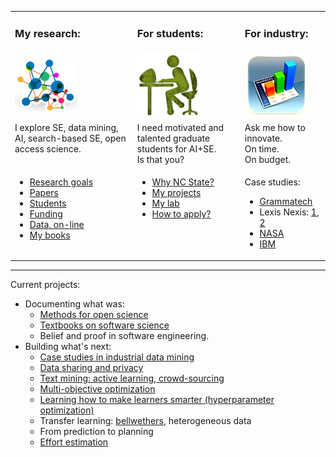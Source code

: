 



<table  class=paddingBetweenCols>


<tr><td>
<h3> My research: </h3>
</td><td>
<h3> For students:</h3>
</td><td>
<h3>For industry:</h3>
</td></tr>

<tr><td>

<img width=100 src="img/research2.png">
</td><td>
<img width=100 src="img/students.png">
</td><td>
<img width=100 src="img/industry.png">
</td></tr>

<tr><td valign=top>
I explore SE, data mining, AI, search-based SE, open access science.

</td><td valign=top>
I need motivated and talented graduate  students for AI+SE.<br>
 Is that you?

</td><td valign=top>
Ask me how to innovate. <br>On time.<br> On budget. 
</td></tr>
<tr><td valign=top>
<ul>
<li> <a href="goals.html">Research goals</a></li>
<li> <a href="https://scholar.google.com/citations?user=7htTUTgmLtUC&hl=en&oi=ao">Papers</a></li>
<li> <a href="https://docs.google.com/spreadsheets/d/1oWGEfEdt4aXZ_chBLTzw2RkKhGTKIKReetkcb8Zo2F4">Students</a></li>
<li> <a href="https://docs.google.com/spreadsheets/d/1Y5YrD3WkZlee7LLXLN5m9vvMPL2qBU-vruHpRr77dqg/edit#gid=676744746">Funding</a></li>
<li> <a href="http://openscience.us/repo">Data, on-line</a></li>
<li> <a href="books.html">My books</a></li>
</ul>
</td><td valign=top>
<ul>
<li> <a href="https://www.youtube.com/watch?v=LRoI-Rw4GBY">Why NC State?</a>
<li> <a href="http://ai4se.net/projects">My projects</a>
<li> <a href="http://ai4se.net">My lab</a>
<li> <a href="application.html">How to apply?</a>
</ul>
</td><td valign=top>
<p>Case studies:</p>
<ul>
<li><a href="https://www.sbir.gov/sbirsearch/detail/4945">Grammatech</a></li>
<li>Lexis Nexis: <a href="http://www.slideshare.net/slideshow/embed_code/key/f8etbZ448ukfOs">1</a>, <a href="pdf/Best_Practice_SE_text_mining.pdf">2<a> </li>
<li><a href="http://www.slideshare.net/timmenzies/172529main-ken-andtimsoftwareassuranceresearchatwestvirginia?qid=4ddfaa48-dea3-4397-800b-74170c2722da&v=&b=&from_search=4">NASA</a></li>
<li><a href="https://github.com/timm/16/blob/master/matt.pdf">IBM</a></li>
</ul>
</td></tr>
</table>

<hr>



Current projects:

- Documenting what was:
     - <a href="http://openscience.us/repo">Methods for open science</a>
     - <a href="books.html">Textbooks on software science</a>
     - Belief and proof in software engineering.
- Building what's next:
     - <a href="http://tiny.cc/factorg">Case studies in industrial data mining</a>
     - <a href="http://menzies.us/pdf/15lace2.pdf">Data sharing and privacy</a>
     -  <a href="https://docs.google.com/presentation/d/145_yPZnx65Z-TOW3_Y9HcLqbEm39QZD1oZMksI8FqW4/edit#slide=id.gc6f980f91_0_29">Text mining: active learning, crowd-sourcing</a>
     - <a href="http://www.slideshare.net/timmenzies/gale-geometric-active-learning-for-searchbased-software-engineering">Multi-objective optimization</a>
     - <a href="https://raw.githubusercontent.com/timm/timm.github.io/master/pdf/16tunelearner.pdf">Learning how to make learners smarter (hyperparameter optimization)</a>
     - Transfer learning: <a href="http://dl.acm.org/citation.cfm?id=2970339">bellwethers</a>, heterogeneous data
     - From prediction to planning
     - <a href="http://arxiv.org/pdf/1609.00489">Effort estimation</a>


